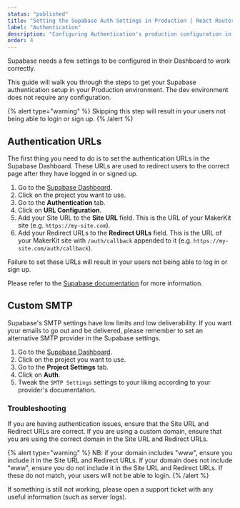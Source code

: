 ```yaml
---
status: "published"
title: "Setting the Supabase Auth Settings in Production | React Router Supabase SaaS Kit"
label: "Authentication"
description: "Configuring Authentication's production configuration in the React Router Supabase SaaS kit"
order: 4
---
```


Supabase needs a few settings to be configured in their Dashboard to work correctly.

This guide will walk you through the steps to get your Supabase authentication setup in your Production environment. The dev environment does not require any configuration.

{% alert type="warning" %}
Skipping this step will result in your users not being able to login or sign up.
{% /alert %}

## Authentication URLs

The first thing you need to do is to set the authentication URLs in the Supabase Dashboard. These URLs are used to redirect users to the correct page after they have logged in or signed up.

1. Go to the [Supabase Dashboard](https://app.supabase.io/).
2. Click on the project you want to use.
3. Go to the **Authentication** tab.
4. Click on **URL Configuration**.
5. Add your Site URL to the **Site URL** field. This is the URL of your MakerKit site (e.g. `https://my-site.com`).
6. Add your Redirect URLs to the **Redirect URLs** field. This is the URL of your MakerKit site with `/auth/callback` appended to it (e.g. `https://my-site.com/auth/callback`).

Failure to set these URLs will result in your users not being able to log in or sign up.

Please refer to the [Supabase documentation](https://supabase.com/docs/guides/auth/auth-smtp) for more information.

## Custom SMTP

Supabase's SMTP settings have low limits and low deliverability. If you want your emails to go out and be delivered, please remember to set an alternative SMTP provider in the Supabase settings.

1. Go to the [Supabase Dashboard](https://app.supabase.io/).
2. Click on the project you want to use.
3. Go to the **Project Settings** tab.
4. Click on **Auth**.
5. Tweak the `SMTP Settings` settings to your liking according to your provider's documentation.

### Troubleshooting

If you are having authentication issues, ensure that the Site URL and Redirect URLs are correct. If you are using a custom domain, ensure that you are using the correct domain in the Site URL and Redirect URLs.

{% alert type="warning" %}
NB: if your domain includes "www", ensure you include it in the Site URL and Redirect URLs. If your domain does not
  include "www", ensure you do not include it in the Site URL and Redirect URLs. If these do not match, your users will
  not be able to login.
{% /alert %}

If something is still not working, please open a support ticket with any useful information (such as server logs).
